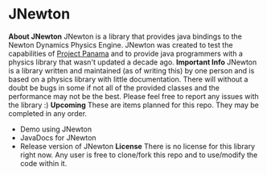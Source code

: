 # JNewton
**About JNewton**  JNewton is a library that provides java bindings to the Newton Dynamics Physics Engine. JNewton was created to test the capabilities of [Project Panama](https://openjdk.org/projects/panama/) and to provide java programmers with a physics library that wasn't updated a decade ago. 
**Important Info**
JNewton is a library written and maintained (as of writing this) by one person and is based on a physics library with little documentation.  There will without a doubt be bugs in some if not all of the provided classes and the performance may not be the best. Please feel free to report any issues with the library :)
**Upcoming** 
These are items planned for this repo. They may be completed in any order.
 - Demo using JNewton
 - JavaDocs for JNewton
 - Release version of JNewton 
**License**
There is no license for this library right now. Any user is free to clone/fork this repo and to use/modify the code within it.
